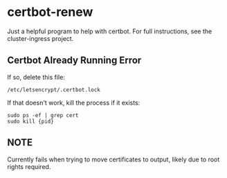 # certbot-renew

Just a helpful program to help with certbot. For full instructions, see the cluster-ingress project.

## Certbot Already Running Error

If so, delete this file:

```
/etc/letsencrypt/.certbot.lock
```

If that doesn't work, kill the process if it exists:

```
sudo ps -ef | grep cert
sudo kill {pid}
```

## NOTE

Currently fails when trying to move certificates to output, likely due to root rights required.